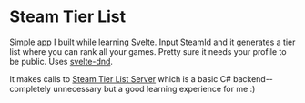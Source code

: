 # Steam Tier List

Simple app I built while learning Svelte. Input SteamId and it generates a tier list where you can rank all your games. Pretty sure it needs your profile to be public. Uses [svelte-dnd](https://github.com/isaacHagoel/svelte-dnd-action).

It makes calls to [Steam Tier List Server](https://github.com/Omar-Kadery/steam-tier-list-server) which is a basic C# backend--completely unnecessary but a good learning experience for me :)
